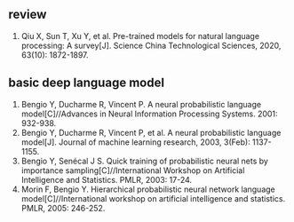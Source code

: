 ## review

1. Qiu X, Sun T, Xu Y, et al. Pre-trained models for natural language processing: A survey[J]. Science China Technological Sciences, 2020, 63(10): 1872-1897.

## basic deep language model

1. Bengio Y, Ducharme R, Vincent P. A neural probabilistic language model[C]//Advances in Neural Information Processing Systems. 2001: 932-938.
2. Bengio Y, Ducharme R, Vincent P, et al. A neural probabilistic language model[J]. Journal of machine learning research, 2003, 3(Feb): 1137-1155.
3. Bengio Y, Senécal J S. Quick training of probabilistic neural nets by importance sampling[C]//International Workshop on Artificial Intelligence and Statistics. PMLR, 2003: 17-24.
4. Morin F, Bengio Y. Hierarchical probabilistic neural network language model[C]//International workshop on artificial intelligence and statistics. PMLR, 2005: 246-252.
